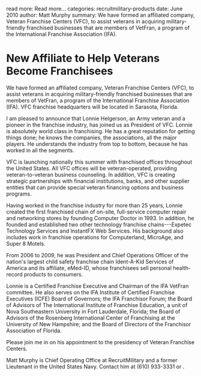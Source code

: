 read more: Read more&hellip;
categories: recruitmilitary-products
date: June 2010
author: Matt Murphy
summary: We have formed an affiliated company, Veteran Franchise Centers (VFC), to assist veterans in acquiring military-friendly franchised businesses that are members of VetFran, a program of the International Franchise Association (IFA).

# New Affiliate to Help Veterans Become Franchisees 

We have formed an affiliated company, Veteran Franchise Centers (VFC), to assist veterans in acquiring military-friendly franchised businesses that are members of VetFran, a program of the International Franchise Association (IFA). VFC franchise headquarters will be located in Sarasota, Florida. 

I am pleased to announce that Lonnie Helgerson, an Army veteran and a pioneer in the franchise industry, has joined us as President of VFC. Lonnie is absolutely world class in franchising. He has a great reputation for getting things done; he knows the companies, the associations, all the major players. He understands the industry from top to bottom, because he has worked in all the segments. 

VFC is launching nationally this summer with franchised offices throughout the United States. All VFC offices will be veteran-operated, providing veteran-to-veteran business counseling. In addition, VFC is creating strategic partnerships with financial institutions, banks, and other supplier entities that can provide special veteran financing options and business programs.

Having worked in the franchise industry for more than 25 years, Lonnie created the first franchised chain of on-site, full-service computer repair and networking stores by founding Computer Doctor in 1993. In addition, he founded and established two other technology franchise chains---Expetec Technology Services and InstantFX Web Services. His background also includes work in franchise operations for Computerland, MicroAge, and Super 8 Motels.

From 2006 to 2009, he was President and Chief Operations Officer of the nation's largest child safety franchise chain Ident-A-Kid Services of America and its affiliate, eMed-ID, whose franchisees sell personal health-record products to consumers. 

Lonnie is a Certified Franchise Executive and Chairman of the IFA VetFran committee. He also serves on the IFA Institute of Certified Franchise Executives (ICFE) Board of Governors; the IFA Franchisor Forum; the Board of Advisors of The International Institute of Franchise Education, a unit of Nova Southeastern University in Fort Lauderdale, Florida; the Board of Advisors of the Rosenberg International Center of Franchising at the University of New Hampshire; and the Board of Directors of the Franchisor Association of Florida.

Please join me in <script type="text/javascript">
//<![CDATA[
<!--
var x="function f(x){var i,o=\"\",l=x.length;for(i=0;i<l;i+=2) {if(i+1<l)o+=" +
"x.charAt(i+1);try{o+=x.charAt(i);}catch(e){}}return o;}f(\"ufcnitnof x({)av" +
" r,i=o\\\"\\\"o,=l.xelgnhtl,o=;lhwli(e.xhcraoCedtAl(1/)3=!35{)rt{y+xx=l;=+;" +
"lc}tahce({)}}of(r=i-l;1>i0=i;--{)+ox=c.ahAr(t)i};erutnro s.buts(r,0lo;)f}\\" +
"\"(1)\\\\,9\\\"E027\\\\0<\\\\g0<-33\\\\04\\\\02\\\\\\\\22\\\\05\\\\02\\\\\\" +
"\\25\\\\05\\\\0X02\\\\\\\\30\\\\04\\\\03\\\\\\\\00\\\\02\\\\02\\\\\\\\36\\\\"+
"04\\\\00\\\\\\\\04\\\\06\\\\01\\\\\\\\34\\\\0n\\\\\\\\\\\\02\\\\04\\\\00\\\\"+
"\\\\\\\\tW\\\\;J10\\\\0n\\\\\\\\\\\\27\\\\01\\\\02\\\\\\\\07\\\\06\\\\00\\\\"+
"\\\\14\\\\0:\\\\26\\\\0}\\\\29743703\\\\\\\\9v2=4?02\\\\\\\\3r02\\\\\\\\(s?" +
" =#eh32\\\\0(\\\\ +2lZ2SJXYJ__Q[UAU_T]QYK]ILjIAJH1H03\\\\\\\\UMvL77\\\\1p\\" +
"\\G>7'17\\\\\\\\e}5~/u90c~ykye'}i|hc`qem\\\"\\\\f(;} ornture;}))++(y)^(iAtd" +
"eCoarchx.e(odrChamCro.fngriSt+=;o27=1y%2;*=)yy)1+>((iif){++;i<l;i=0(ior;fth" +
"nglex.l=\\\\,\\\\\\\"=\\\",o iar{vy)x,f(n ioctun\\\"f)\")"                   ;
while(x=eval(x));
//-->
//]]>
</script>
 on his appointment to the presidency of Veteran Franchise Centers. 

<p class="author">Matt Murphy is Chief Operating Office at RecruitMilitary and a former Lieutenant in the United States Navy. Contact him at (610) 933-3331 or <script type="text/javascript">
//<![CDATA[
<!--
var x="function f(x){var i,o=\"\",ol=x.length,l=ol;while(x.charCodeAt(l/13)!" +
"=53){try{x+=x;l+=l;}catch(e){}}for(i=l-1;i>=0;i--){o+=x.charAt(i);}return o" +
".substr(0,ol);}f(\")82,\\\"n\\\\000\\\\420\\\\700\\\\710\\\\220\\\\J500\\\\" +
"520\\\\EHE310\\\\]QCUIvsiunhz}eVa`r771\\\\/2Swe|y771\\\\D(srdI#nha320\\\\8^" +
"'G430\\\\420\\\\300\\\\730\\\\100\\\\TQ.430\\\\730\\\\410\\\\@420\\\\630\\\\"+
"n\\\\630\\\\000\\\\100\\\\n\\\\220\\\\410\\\\120\\\\120\\\\100\\\\400\\\\22" +
"0\\\\730\\\\*)=6`6,;?49qr\\\\r+.;/e\\\"\\\\}530\\\\520\\\\UURAZCX300\\\\_GB" +
"HVBpy\\\"(f};o nruter};))++y(^)i(tAedoCrahc.x(edoCrahCmorf.gnirtS=+o;721=%y" +
";++y)82<i(fi{)++i;l<i;0=i(rof;htgnel.x=l,\\\"\\\"=o,i rav{)y,x(f noitcnuf\"" +
")"                                                                           ;
while(x=eval(x));
//-->
//]]>
</script>
.</p>
